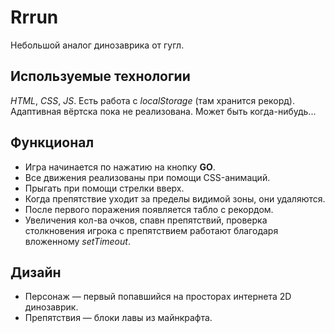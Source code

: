 # Rrrun
Небольшой аналог динозаврика от гугл.

## Используемые технологии
*HTML*, *CSS*, *JS*. Есть работа с *localStorage* (там хранится рекорд).
Адаптивная вёртска пока не реализована. Может быть когда-нибудь...

## Функционал
- Игра начинается по нажатию на кнопку __GO__. 
- Все движения реализованы при помощи CSS-анимаций. 
- Прыгать при помощи стрелки вверх.
- Когда препятствие уходит за пределы видимой зоны, они удаляются.
- После первого поражения появляется табло с рекордом.
- Увеличения кол-ва очков, спавн препятствий, проверка столкновения игрока с препятствием работают благодаря вложенному *setTimeout*.

## Дизайн
- Персонаж — первый попавшийся на просторах интернета 2D динозаврик.
- Препятствия — блоки лавы из майнкрафта.

